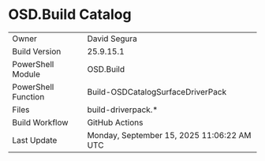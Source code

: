 ﻿# OSD.Build Catalog

| | |
|-|-|
| Owner | David Segura |
| Build Version | 25.9.15.1 |
| PowerShell Module | OSD.Build |
| PowerShell Function | Build-OSDCatalogSurfaceDriverPack |
| Files | build-driverpack.* |
| Build Workflow | GitHub Actions |
| Last Update | Monday, September 15, 2025 11:06:22 AM UTC |
